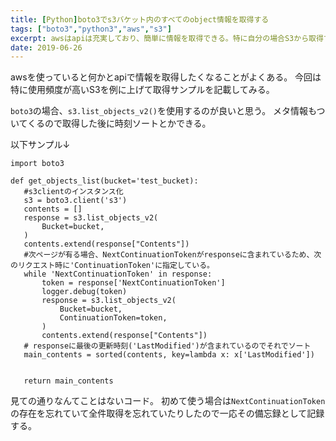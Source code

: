```yaml
---
title: [Python]boto3でs3バケット内のすべてのobject情報を取得する
tags: ["boto3","python3","aws","s3"]
excerpt: awsはapiは充実しており、簡単に情報を取得できる。特に自分の場合S3から取得する事が多く、リソース数が多い場合、ちょっとした工夫？が必要である。
date: 2019-06-26
---
```

awsを使っていると何かとapiで情報を取得したくなることがよくある。
今回は特に使用頻度が高いS3を例に上げて取得サンプルを記載してみる。

 `boto3`の場合、`s3.list_objects_v2()`を使用するのが良いと思う。
 メタ情報もついてくるので取得した後に時刻ソートとかできる。

 以下サンプル↓
 ```python3
import boto3

def get_objects_list(bucket='test_bucket):
    #s3clientのインスタンス化
    s3 = boto3.client('s3')
    contents = []
    response = s3.list_objects_v2(
        Bucket=bucket,
    )
    contents.extend(response["Contents"])
    #次ページが有る場合、NextContinuationTokenがresponseに含まれているため、次のリクエスト時に'ContinuationToken'に指定している。
    while 'NextContinuationToken' in response:
        token = response['NextContinuationToken']
        logger.debug(token)
        response = s3.list_objects_v2(
            Bucket=bucket,
            ContinuationToken=token,
        )
        contents.extend(response["Contents"])
    # responseに最後の更新時刻('LastModified')が含まれているのでそれでソート
    main_contents = sorted(contents, key=lambda x: x['LastModified'])


    return main_contents
 ```

見ての通りなんてことはないコード。
初めて使う場合は`NextContinuationToken`の存在を忘れていて全件取得を忘れていたりしたので一応その備忘録として記録する。